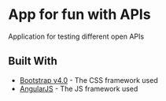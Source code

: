 # App for fun with APIs

Application for testing different open APIs

## Built With

* [Bootstrap v4.0](https://getbootstrap.com/docs/4.0/getting-started/introduction/) - The CSS framework used
* [AngularJS](https://docs.angularjs.org/guide) - The JS framework used
